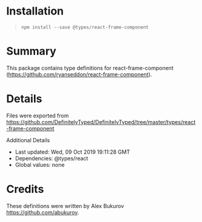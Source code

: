 # Installation
> `npm install --save @types/react-frame-component`

# Summary
This package contains type definitions for react-frame-component (https://github.com/ryanseddon/react-frame-component).

# Details
Files were exported from https://github.com/DefinitelyTyped/DefinitelyTyped/tree/master/types/react-frame-component

Additional Details
 * Last updated: Wed, 09 Oct 2019 19:11:28 GMT
 * Dependencies: @types/react
 * Global values: none

# Credits
These definitions were written by Alex Bukurov <https://github.com/abukurov>.
